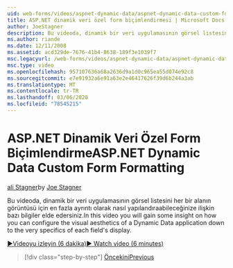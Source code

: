 ```yaml
---
uid: web-forms/videos/aspnet-dynamic-data/aspnet-dynamic-data-custom-form-formatting
title: ASP.NET dinamik veri özel form biçimlendirmesi | Microsoft Docs
author: JoeStagner
description: Bu videoda, dinamik bir veri uygulamasının görsel listesini her bir Fiel 'nin en fazla özelliklerine nasıl yapılandıraabileceğinize ilişkin bazı Öngörüler elde edersiniz...
ms.author: riande
ms.date: 12/11/2008
ms.assetid: acd329de-7676-41b4-8638-189f3e1039f7
msc.legacyurl: /web-forms/videos/aspnet-dynamic-data/aspnet-dynamic-data-custom-form-formatting
msc.type: video
ms.openlocfilehash: 957107636a68a2636d9a1d0c965ea55d074e92c8
ms.sourcegitcommit: e7e91932a6e91a63e2e46417626f39d6b244a3ab
ms.translationtype: MT
ms.contentlocale: tr-TR
ms.lasthandoff: 03/06/2020
ms.locfileid: "78545215"
---
```

# <a name="aspnet-dynamic-data-custom-form-formatting"></a><span data-ttu-id="d8484-103">ASP.NET Dinamik Veri Özel Form Biçimlendirme</span><span class="sxs-lookup"><span data-stu-id="d8484-103">ASP.NET Dynamic Data Custom Form Formatting</span></span>

<span data-ttu-id="d8484-104">[ali Stagner](https://github.com/JoeStagner)</span><span class="sxs-lookup"><span data-stu-id="d8484-104">by [Joe Stagner](https://github.com/JoeStagner)</span></span>

<span data-ttu-id="d8484-105">Bu videoda, dinamik bir veri uygulamasının görsel listesini her bir alanın görüntüsü için en fazla ayrıntı olarak nasıl yapılandıraabileceğinize ilişkin bazı bilgiler elde edersiniz.</span><span class="sxs-lookup"><span data-stu-id="d8484-105">In this video you will gain some insight on how you can configure the visual aesthetics of a Dynamic Data application down to the very specifics of each field's display.</span></span>

[<span data-ttu-id="d8484-106">&#9654;Videoyu izleyin (6 dakika)</span><span class="sxs-lookup"><span data-stu-id="d8484-106">&#9654; Watch video (6 minutes)</span></span>](https://channel9.msdn.com/Blogs/ASP-NET-Site-Videos/aspnet-dynamic-data-custom-form-formatting)

> [!div class="step-by-step"]
> [<span data-ttu-id="d8484-107">Öncekini</span><span class="sxs-lookup"><span data-stu-id="d8484-107">Previous</span></span>](how-to-create-table-specific-custom-forms-in-an-aspnet-dynamic-data-application.md)
